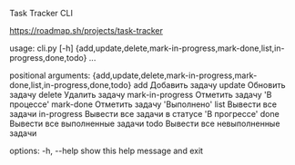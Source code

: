 Task Tracker CLI

https://roadmap.sh/projects/task-tracker


usage: cli.py [-h] {add,update,delete,mark-in-progress,mark-done,list,in-progress,done,todo} ...

positional arguments:
  {add,update,delete,mark-in-progress,mark-done,list,in-progress,done,todo}
    add                 Добавить задачу
    update              Обновить задачу
    delete              Удалить задачу
    mark-in-progress    Отметить задачу 'В процессе'
    mark-done           Отметить задачу 'Выполнено'
    list                Вывести все задачи
    in-progress         Вывести все задачи в статусе 'В прогрессе'
    done                Вывести все выполненные задачи
    todo                Вывести все невыполненные задачи

options:
  -h, --help            show this help message and exit